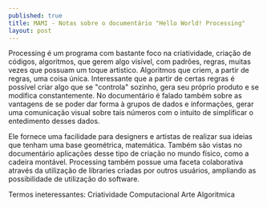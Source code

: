 ```yaml
---
published: true
title: MAMI - Notas sobre o documentário "Hello World! Processing"
layout: post
---
```

Processing é um programa com bastante foco na criatividade, criação de códigos, algoritmos, que gerem algo visível, com padrões, regras, muitas vezes que possuam um toque artístico. Algoritmos que criem, a partir de regras, 
uma coisa única. Interessante que a partir de certas regras é possível criar algo que se "controla" sozinho, gera seu próprio produto e se modifica constantemente. No documentário é falado também sobre as vantagens de se poder dar forma à grupos de dados e informações, gerar uma comunicação visual sobre tais números com o intuito de simplificar o entedimento desses dados. 

Ele fornece uma facilidade para designers e artistas de realizar sua ideias que tenham uma base geométrica, matemática. Também são vistas no documentário aplicações desse tipo de criação no mundo físico, como a cadeira montável. Processing também possue uma faceta colaborativa através da utilização de libraries criadas por outros usuários, ampliando as possibilidade de utilização do software.

Termos ineteressantes:
Criatividade Computacional
Arte Algoritmica